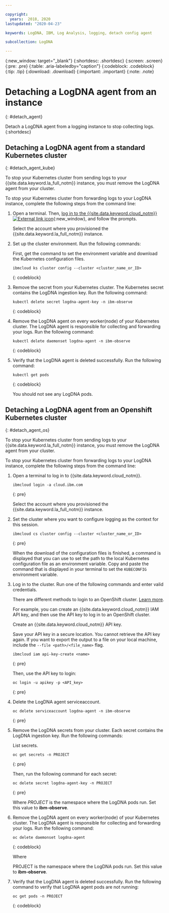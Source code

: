 ```yaml
---

copyright:
  years:  2018, 2020
lastupdated: "2020-04-23"

keywords: LogDNA, IBM, Log Analysis, logging, detach config agent

subcollection: LogDNA

---
```


{:new_window: target="_blank"}
{:shortdesc: .shortdesc}
{:screen: .screen}
{:pre: .pre}
{:table: .aria-labeledby="caption"}
{:codeblock: .codeblock}
{:tip: .tip}
{:download: .download}
{:important: .important}
{:note: .note}

# Detaching a LogDNA agent from an instance
{: #detach_agent}

Detach a LogDNA agent from a logging instance to stop collecting logs.
{:shortdesc}

## Detaching a LogDNA agent from a standard Kubernetes cluster
{: #detach_agent_kube}

To stop your Kubernetes cluster from sending logs to your {{site.data.keyword.la_full_notm}} instance, you must remove the LogDNA agent from your cluster. 

To stop your Kubernetes cluster from forwarding logs to your LogDNA instance, complete the following steps from the command line:

1. Open a terminal. Then, [log in to the {{site.data.keyword.cloud_notm}} ![External link icon](../../icons/launch-glyph.svg "External link icon")](https://cloud.ibm.com/login){:new_window}, and follow the prompts.

    Select the account where you provisioned the {{site.data.keyword.la_full_notm}} instance.

2. Set up the cluster environment. Run the following commands:

    First, get the command to set the environment variable and download the Kubernetes configuration files.

    ```
    ibmcloud ks cluster config --cluster <cluster_name_or_ID>
    ```
    {: codeblock}

3. Remove the secret from your Kubernetes cluster. The Kubernetes secret contains the LogDNA ingestion key. Run the following command:

    ```
    kubectl delete secret logdna-agent-key -n ibm-observe
    ```
    {: codeblock}

4. Remove the LogDNA agent on every worker(node) of your Kubernetes cluster. The LogDNA agent is responsible for collecting and forwarding your logs. Run the following command:

    ```
    kubectl delete daemonset logdna-agent -n ibm-observe
    ```
    {: codeblock}

5. Verify that the LogDNA agent is deleted successfully. Run the following command:

    ```
    kubectl get pods
    ```
    {: codeblock}

    You should not see any LogDNA pods.


## Detaching a LogDNA agent from an Openshift Kubernetes cluster
{: #detach_agent_os}

To stop your Kubernetes cluster from sending logs to your {{site.data.keyword.la_full_notm}} instance, you must remove the LogDNA agent from your cluster. 

To stop your Kubernetes cluster from forwarding logs to your LogDNA instance, complete the following steps from the command line:

1. Open a terminal to log in to {{site.data.keyword.cloud_notm}}.

   ```
   ibmcloud login -a cloud.ibm.com
   ```
   {: pre}

   Select the account where you provisioned the {{site.data.keyword.la_full_notm}} instance.

2. Set the cluster where you want to configure logging as the context for this session.

   ```
   ibmcloud cs cluster config --cluster <cluster_name_or_ID>
   ```
   {: pre}

   When the download of the configuration files is finished, a command is displayed that you can use to set the path to the local Kubernetes configuration file as an environment variable. Copy and paste the command that is displayed in your terminal to set the `KUBECONFIG` environment variable.

3. Log in to the cluster. Run one of the following commands and enter valid credentials.

    There are different methods to login to an OpenShift cluster. [Learn more](/docs/openshift?topic=openshift-access_cluster#access_automation).

    For example, you can create an {{site.data.keyword.cloud_notm}} IAM API key, and then use the API key to log in to an OpenShift cluster. 

    Create an {{site.data.keyword.cloud_notm}} API key.<p class="important">Save your API key in a secure location. You cannot retrieve the API key again. If you want to export the output to a file on your local machine, include the `--file <path>/<file_name>` flag.</p>

    ```
    ibmcloud iam api-key-create <name>
    ```
    {: pre}

    Then, use the API key to login:

    ```
    oc login -u apikey -p <API_key>
    ```
    {: pre}

4. Delete the LogDNA agent serviceaccount.

    ```
    oc delete serviceaccount logdna-agent -n ibm-observe
    ```
    {: pre}

4. Remove the LogDNA secrets from your cluster. Each secret contains the LogDNA ingestion key. Run the following commands:

    List secrets.

    ```
    oc get secrets -n PROJECT
    ```
    {: pre}

    Then, run the following command for each secret: 
    
    ```
    oc delete secret logdna-agent-key -n PROJECT
    ```
    {: pre}

    Where *PROJECT* is the namespace where the LogDNA pods run. Set this value to **ibm-observe**.

5. Remove the LogDNA agent on every worker(node) of your Kubernetes cluster. The LogDNA agent is responsible for collecting and forwarding your logs. Run the following command:

    ```
    oc delete daemonset logdna-agent
    ```
    {: codeblock}

    Where

    PROJECT is the namespace where the LogDNA pods run. Set this value to **ibm-observe**.

5. Verify that the LogDNA agent is deleted successfully. Run the following command to verify that LogDNA agent pods are not running:

    ```
    oc get pods -n PROJECT
    ```
    {: codeblock}






